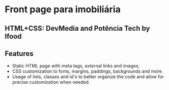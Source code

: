 # Front page para imobiliária
## HTML+CSS:  DevMedia and Potência Tech by Ifood

## Features

- Static HTML page with meta tags, external links and images;
- CSS customization to fonts, margins, paddings, backgrounds and more.
- Usage of lists, classes and id's to better organize the code and allow for precise customization when needed.
